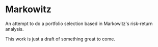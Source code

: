 # Markowitz
An attempt to do a portfolio selection based in Markowitz's risk-return analysis.

This work is just a draft of something great to come.
